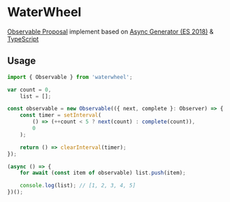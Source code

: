 # WaterWheel

[Observable Proposal][1] implement based on [Async Generator (ES 2018)][2] & [TypeScript][3]

## Usage

```javascript
import { Observable } from 'waterwheel';

var count = 0,
    list = [];

const observable = new Observable(({ next, complete }: Observer) => {
    const timer = setInterval(
        () => (++count < 5 ? next(count) : complete(count)),
        0
    );

    return () => clearInterval(timer);
});

(async () => {
    for await (const item of observable) list.push(item);

    console.log(list); // [1, 2, 3, 4, 5]
})();
```

[1]: https://github.com/tc39/proposal-observable
[2]: https://tc39.es/ecma262/#sec-asyncgeneratorfunction-objects
[3]: https://www.typescriptlang.org/

